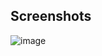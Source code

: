 ## Screenshots
![image](https://github.com/user-attachments/assets/ecdaca54-013d-4b45-a1fc-b38a0980d984)
